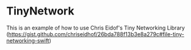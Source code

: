 # TinyNetwork
This is an example of how to use Chris Eidof's Tiny Networking Library (https://gist.github.com/chriseidhof/26bda788f13b3e8a279c#file-tiny-networking-swift)
